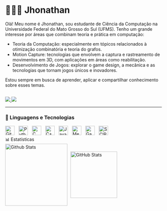 # 👨🏻‍💻 Jhonathan 

Olá! Meu nome é Jhonathan, sou estudante de Ciência da Computação na Universidade Federal do Mato Grosso do Sul (UFMS). Tenho um grande interesse por áreas que combinam teoria e prática em computação:

- Teoria da Computação: especialmente em tópicos relacionados à otimização combinatória e teoria do grafos.
- Motion Capture: tecnologias que envolvem a captura e rastreamento de movimentos em 3D, com aplicações em áreas como reabilitação.
- Desenvolvimento de Jogos: explorar o game design, a mecânica e as tecnologias que tornam jogos únicos e inovadores.

Estou sempre em busca de aprender, aplicar e compartilhar conhecimento sobre esses temas.


  ##
 
<div> 
  <a href="mailto:jhonathanduartebarreto@gmail.com">
    <img src="https://img.shields.io/badge/-Gmail-%23333?style=for-the-badge&logo=gmail&logoColor=white" target="_blank">
  </a>

  <a href="https://www.linkedin.com/in/jhonathan-duarte-53b379360" target="_blank">
    <img src="https://img.shields.io/badge/-LinkedIn-%230077B5?style=for-the-badge&logo=linkedin&logoColor=white">
  </a>
</div>


---

### 🤖 Linguagens e Tecnologias

<img 
    align="left" 
    alt="Git" 
    title="Git"
    width="30px" 
    style="padding-right: 10px;" 
    src="https://cdn.jsdelivr.net/gh/devicons/devicon@latest/icons/git/git-original.svg" 
/>
<img 
    align="left" 
    alt="Python" 
    title="Python"
    width="30px" 
    style="padding-right: 10px;" 
    src="https://cdn.jsdelivr.net/gh/devicons/devicon@latest/icons/python/python-original.svg" 
/>
<img 
    align="left" 
    alt="C" 
    title="C"
    width="30px" 
    style="padding-right: 10px;" 
    src="https://img.icons8.com/?size=512&id=40670&format=png" 
/>
<img 
    align="left" 
    alt="C++" 
    title="C++"
    width="30px" 
    style="padding-right: 10px;" 
    src="https://cdn-icons-png.flaticon.com/512/6132/6132222.png" 
/>
<img 
    align="left" 
    alt="Java" 
    title="Java"
    width="30px" 
    style="padding-right: 10px;" 
    src="https://cdn.jsdelivr.net/gh/devicons/devicon@latest/icons/java/java-original.svg" 
/>
<img 
    align="left" 
    alt="Mediapipe" 
    title="Mediapipe"
    width="30px" 
    style="padding-right: 10px;" 
    src="https://res.cloudinary.com/startup-grind/image/upload/c_fill,dpr_2.0,f_auto,g_center,q_auto:good/v1/gcs/platform-data-goog/events/mediapipe_icon.png" 
/>
<img 
    align="left" 
    alt="GameMaker" 
    title="GameMaker"
    width="30px" 
    style="padding-right: 10px;" 
    src="https://user-images.githubusercontent.com/60024796/170530530-b17fc2f4-91ad-4b2b-ad58-d6d4b3ed9aac.png" 
/>
<img 
    align="left" 
    alt="SCIP" 
    title="SCIP"
    width="30px" 
    style="padding-right: 10px;" 
    src="https://www.ecole.ai/2021/ml4co-competition/images/skippy_logo_ml4co.png" 
/>

<br/>
<br/>
📊 Estatísticas

<div style="display: flex; align-items: center;">
  <img 
    alt="Github Stats" 
    height="200" 
    style="padding-right: 10px;" 
    src="https://github-readme-stats.vercel.app/api?username=jhonathaann&show_icons=true&theme=tokyonight&include_all_commits=true&locale=pt-br" 
  />
  <img 
    alt="GitHub Stats" 
    height="150" 
    src="https://github-readme-stats.vercel.app/api/top-langs/?username=jhonathaann&theme=tokyonight&layout=compact&custom_title=Tecnologias&langs_count=6" 
  />
</div>

